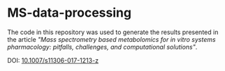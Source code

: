 # MS-data-processing

The code in this repository was used to generate the results presented in the article *"Mass spectrometry based metabolomics for in vitro systems pharmacology: pitfalls, challenges, and computational solutions"*.

DOI: [10.1007/s11306-017-1213-z](https://doi.org/10.1007/s11306-017-1213-z)
